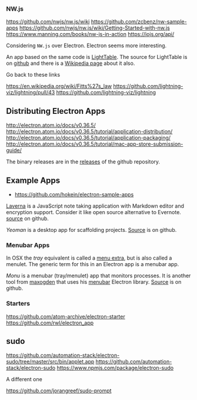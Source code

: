 
<!--
-->


### NW.js

https://github.com/nwjs/nw.js/wiki
https://github.com/zcbenz/nw-sample-apps
https://github.com/nwjs/nw.js/wiki/Getting-Started-with-nw.js
https://www.manning.com/books/nw-js-in-action
https://iojs.org/api/

Considering `NW.js` over Electron.
Electron seems more interesting.

An app based on the same code is [LightTable]( http://lighttable.com/ ).
The source for LightTable is on
[github]( https://github.com/LightTable/LightTable ) and there is a
[Wikipedia page]( https://en.wikipedia.org/wiki/Light_Table_(software) )
about it also.

Go back to these links

https://en.wikipedia.org/wiki/Fitts%27s_law
https://github.com/lightning-viz/lightning/pull/43
https://github.com/lightning-viz/lightning

Distributing Electron Apps
--------------------------

http://electron.atom.io/docs/v0.36.5/
http://electron.atom.io/docs/v0.36.5/tutorial/application-distribution/
http://electron.atom.io/docs/v0.36.5/tutorial/application-packaging/
http://electron.atom.io/docs/v0.36.5/tutorial/mac-app-store-submission-guide/

The binary releases are in the
[releases]( https://github.com/atom/electron/releases )
of the github repository.

### 

Example Apps
-------------

 * <https://github.com/hokein/electron-sample-apps>

[Laverna]( https://laverna.cc/ ) is a JavaScript note taking
application with Markdown editor and encryption support.  Consider
it like open source alternative to Evernote.
[source]( https://github.com/Laverna/laverna ) on github.

*Yeoman* is a desktop app for scaffolding projects.
[Source]( https://github.com/yeoman/yeoman-app ) is on github.

### Menubar Apps

In OSX the *tray* equivalent is called a
[menu extra]( https://en.wikipedia.org/wiki/Menu_extra ),
but is also called a menulet.  The generic term for this in an
Electron app is a menubar app.

*Monu* is a menubar (tray/menulet) app that monitors processes.  It
is another tool from [maxogden]( https://github.com/maxogden ) that
uses his [menubar]( https://github.com/maxogden/menubar ) Electron
library.  [Source]( https://github.com/maxogden/monu ) is on github.

### Starters

https://github.com/atom-archive/electron-starter
https://github.com/rwl/electron_app

sudo
----

https://github.com/automation-stack/electron-sudo/tree/master/src/bin/applet.app
https://github.com/automation-stack/electron-sudo
https://www.npmjs.com/package/electron-sudo

A different one

https://github.com/jorangreef/sudo-prompt

<!-- vim: set autoindent expandtab sw=4 syntax=markdown: -->
